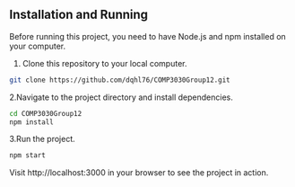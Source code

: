 ## Installation and Running

Before running this project, you need to have Node.js and npm installed on your computer.

1. Clone this repository to your local computer.

```bash
git clone https://github.com/dqhl76/COMP3030Group12.git 
```


2.Navigate to the project directory and install dependencies.

```bash
cd COMP3030Group12
npm install
```

3.Run the project.

```bash
npm start
```

Visit http://localhost:3000 in your browser to see the project in action.


